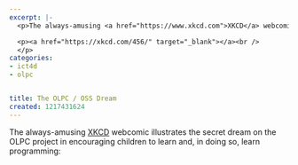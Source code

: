 ```yaml
---
excerpt: |-
  <p>The always-amusing <a href="https://www.xkcd.com">XKCD</a> webcomic illustrates the secret dream on the OLPC project in encouraging children to learn and, in doing so, learn programming:</p>

  <p><a href="https://xkcd.com/456/" target="_blank"></a><br />
  </p>
categories:
- ict4d
- olpc


title: The OLPC / OSS Dream
created: 1217431624
---
```

<p>The always-amusing <a href="https://www.xkcd.com">XKCD</a> webcomic illustrates the secret dream on the OLPC project in encouraging children to learn and, in doing so, learn programming:</p>

<p><a href="https://xkcd.com/456/" target="_blank"></a><br />
</p>
